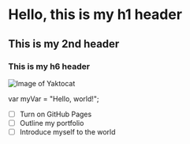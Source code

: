 # Hello, this is my h1 header
## This is my 2nd header
### This is my h6 header

![Image of Yaktocat](https://octodex.github.com/images/yaktocat.png)

var myVar = "Hello, world!";

- [ ] Turn on GitHub Pages
- [ ] Outline my portfolio
- [ ] Introduce myself to the world
